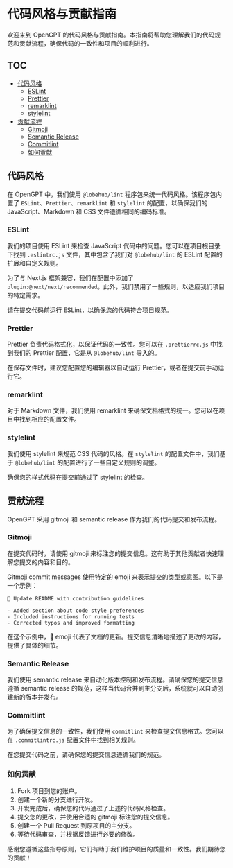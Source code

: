 # 代码风格与贡献指南

欢迎来到 OpenGPT 的代码风格与贡献指南。本指南将帮助您理解我们的代码规范和贡献流程，确保代码的一致性和项目的顺利进行。

## TOC

- [代码风格](#代码风格)
  - [ESLint](#eslint)
  - [Prettier](#prettier)
  - [remarklint](#remarklint)
  - [stylelint](#stylelint)
- [贡献流程](#贡献流程)
  - [Gitmoji](#gitmoji)
  - [Semantic Release](#semantic-release)
  - [Commitlint](#commitlint)
  - [如何贡献](#如何贡献)

## 代码风格

在 OpenGPT 中，我们使用 `@lobehub/lint` 程序包来统一代码风格。该程序包内置了 `ESLint`、`Prettier`、`remarklint` 和 `stylelint` 的配置，以确保我们的 JavaScript、Markdown 和 CSS 文件遵循相同的编码标准。

### ESLint

我们的项目使用 ESLint 来检查 JavaScript 代码中的问题。您可以在项目根目录下找到 `.eslintrc.js` 文件，其中包含了我们对 `@lobehub/lint` 的 ESLint 配置的扩展和自定义规则。

为了与 Next.js 框架兼容，我们在配置中添加了 `plugin:@next/next/recommended`。此外，我们禁用了一些规则，以适应我们项目的特定需求。

请在提交代码前运行 ESLint，以确保您的代码符合项目规范。

### Prettier

Prettier 负责代码格式化，以保证代码的一致性。您可以在 `.prettierrc.js` 中找到我们的 Prettier 配置，它是从 `@lobehub/lint` 导入的。

在保存文件时，建议您配置您的编辑器以自动运行 Prettier，或者在提交前手动运行它。

### remarklint

对于 Markdown 文件，我们使用 remarklint 来确保文档格式的统一。您可以在项目中找到相应的配置文件。

### stylelint

我们使用 stylelint 来规范 CSS 代码的风格。在 `stylelint` 的配置文件中，我们基于 `@lobehub/lint` 的配置进行了一些自定义规则的调整。

确保您的样式代码在提交前通过了 stylelint 的检查。

## 贡献流程

OpenGPT 采用 gitmoji 和 semantic release 作为我们的代码提交和发布流程。

### Gitmoji

在提交代码时，请使用 gitmoji 来标注您的提交信息。这有助于其他贡献者快速理解您提交的内容和目的。

Gitmoji commit messages 使用特定的 emoji 来表示提交的类型或意图。以下是一个示例：

```
📝 Update README with contribution guidelines

- Added section about code style preferences
- Included instructions for running tests
- Corrected typos and improved formatting
```

在这个示例中，📝 emoji 代表了文档的更新。提交信息清晰地描述了更改的内容，提供了具体的细节。

### Semantic Release

我们使用 semantic release 来自动化版本控制和发布流程。请确保您的提交信息遵循 semantic release 的规范，这样当代码合并到主分支后，系统就可以自动创建新的版本并发布。

### Commitlint

为了确保提交信息的一致性，我们使用 `commitlint` 来检查提交信息格式。您可以在 `.commitlintrc.js` 配置文件中找到相关规则。

在您提交代码之前，请确保您的提交信息遵循我们的规范。

### 如何贡献

1. Fork 项目到您的账户。
2. 创建一个新的分支进行开发。
3. 开发完成后，确保您的代码通过了上述的代码风格检查。
4. 提交您的更改，并使用合适的 gitmoji 标注您的提交信息。
5. 创建一个 Pull Request 到原项目的主分支。
6. 等待代码审查，并根据反馈进行必要的修改。

感谢您遵循这些指导原则，它们有助于我们维护项目的质量和一致性。我们期待您的贡献！
